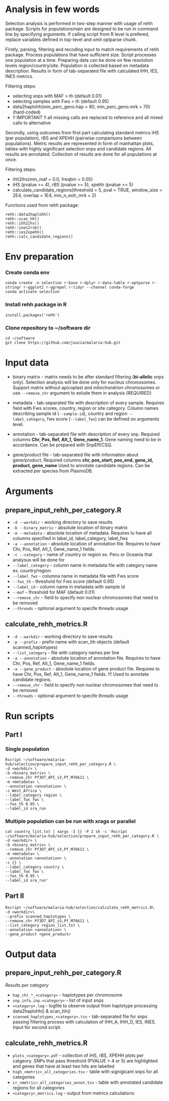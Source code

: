 # Analysis in few words

Selection analysis is performed in two-step manner with usage of rehh package. Scripts for populationsmain are designed to be run in command line by specifying arguments. If calling script from R level is prefered, replace variables defined in top-level and omit optparse chunk.

Firstly, parsing, filtering and recoding input to match requirements of rehh package. Process populations that have sufficient size. Script processes one population at a time. Preparing data can be done on few resolution levels region/country/site. Population is collected based on metadata description. Results in form of tab-separated file with calculated IHH, IES, INES metrics. 

Filtering steps:
* selecting snps with MAF > th (default 0.01)
* selecting samples with Fws > th (default 0.95)
* data2haplohh(min_perc_geno.hap = 80, min_perc_geno.mrk = 70) (hard-coded)
* !! IMPORTANT !! all missing calls are replaced to reference and all mixed calls to alternative

Secondly, using outcomes from first part calculating standard metrics iHS (per population), rBS and XPEHH (pairwise comparisons between populations). Metric results are represented in form of manhattan plots, tables with highly significant selection snps and candidate regions. All results are annotated. Collection of results are done for all populations at once.

Filtering steps:
* ihh2ihs(min_maf = 0.0, freqbin = 0.05)
* iHS (pvalue >= 4), rBS (pvalue >= 5), xpehh (pvalue >= 5)
* calculate_candidate_regions(threshold = 5,
                            pval = TRUE,
                            window_size = 2E4,
                            overlap = 1E4,
                            min_n_extr_mrk = 2)


Functions used from rehh package:

```{r}
rehh::data2haplohh()
rehh::scan_hh()
rehh::ihh2ihs()
rehh::ines2rsb()
rehh::ies2xpehh()
rehh::calc_candidate_regions()
```

# Env preparation

### Create conda env
```{bash}
conda create -n selection r-base r-dplyr r-data.table r-optparse r-stringr r-ggplot2 r-ggrepel r-tidyr --channel conda-forge
conda activate selection
```

### Install rehh package in R
```{r}
install.packages('rehh')
```

### Clone repository to ~/software dir
```{bash}
cd ~/software
git clone https://github.com/juuzia/malaria-hub.git
```

# Input data

* binary matrix - matrix needs to be after standard filtering (__bi-allelic__ snps only). Selection analysis will be done only for nucleus chromosomes. Support matrix without apicoplast and mitochondrion chromosomes or use `--remove_chr` argument to exlude them in analysis (REQUIRED)

* metadata - tab-separated file with description of every sample. Requires field with Fws scores, country, region or site category. Column names describing sample id (`--sample-id`), country and region `--label_category`, fws score (`--label_fws`) can be defined on arguments level.

* annotation - tab-separated file with description of every snp. Required columns __Chr, Pos, Ref, Alt_1, Gene_name_1__. Gene naming need to be in accordance. Can be prepared with SnpEff/CSQ.

* gene/product file - tab-separated file with information about gene/product. Required columns __chr, pos_start, pos_end, gene_id, product, gene_name__ Used to annotate candidate regions. Can be extracted per species from PlasmoDB.

# Arguments

## prepare_input_rehh_per_category.R ##

* `-d --workdir` - working directory to save results
* `-b --binary_matrix` - absolute location of binary matrix
* `-m --metadata` - absolute location of metadata. Requires to have all columns specified in label_id, label_category, label_fws
* `-a --annotation` - absolute location of annotation file. Requires to have Chr, Pos, Ref, Alt_1, Gene_name_1 fields.
* `-c --category` - name of country or region ex. Peru or Oceania that analysus will be done for
* `--label_category` - column name in metadata file with category name ex. country/region
* `--label_fws` - columna name in metadata file with Fws score
* `--fws_th` - threshold for Fws score (default 0.95)
* `--label_id` - column name in metadata with sample id
* `--maf` - threshold for MAF (default 0.01)
* `--remove_chr` - field to specify non nuclear chromosomes that need to be removed
* `--threads` - optional argument to specife threads usage

## calculate_rehh_metrics.R ##

* `-d --workdir` - working directory to save results
* `-p --prefix` - prefix name with scan_hh objects (default scanned_haplotypes)
* `--list_category` - file with category names per line
* `-a --annotation` - absolute location of annotation file. Requires to have Chr, Pos, Ref, Alt_1, Gene_name_1 fields.
* `-a --gene_product` - absolute location of gene product file. Requires to have Chr, Pos, Ref, Alt_1, Gene_name_1 fields. !!! Used to annotate candidate regions.
* `--remove_chr` - field to specify non nuclear chromosomes that need to be removed
* `--threads` - optional argument to specife threads usage

# Run scripts

## Part I
### Single population
```{bash}
Rscript ~/software/malaria-hub/selection/prepare_input_rehh_per_category.R \
-d <workdir> \
-b <binary_matrix> \
--remove_chr Pf3D7_API_v3,Pf_M76611 \
-m <metadata> \
--annotation <annotation> \
-c West_Africa \
--label_category region \
--label_fws fws \
--fws_th 0.95 \
--label_id sra_run
```
### Multiple population can be run with xrags or parallel
```{bash}
cat country_list.txt | xargs -I {} -P 2 sh -c 'Rscript ~/software/malaria-hub/selection/prepare_input_rehh_per_category.R \
-d <workdir> \
-b <binary_matrix> \
--remove_chr Pf3D7_API_v3,Pf_M76611 \
-m <metadata> \
--annotation <annotation> \
-c {} \
--label_category country \
--label_fws fws \
--fws_th 0.95 \
--label_id sra_run'

```
## Part II
```{bash}
Rscript ~/software/malaria-hub/selection/calculate_rehh_metrics.R\
-d <workdir>\
--prefix scanned_haplotypes \
--remove_chr Pf3D7_API_v3,Pf_M76611 \
--list_category region_list.txt \
--annotation <annotation> \
--gene_product <gene_product>
```

# Output data

## prepare_input_rehh_per_category.R ##

_Results per category_

* `hap_chr_*_<category>` - haplotypes per chromosome
* `snp.info.inp.<category>` - list of input snps
* `<category>.log` - logfile to observe output from haplotype processing data2haplohh() & scan_hh()
* `scanned_haplotypes_<category>.tsv` - tab-separated file for snps passing filtering process with calculation of IHH_A, IHH_D, IES, INES. Input for second script.

## calculate_rehh_metrics.R ##

* `plots_<category>.pdf` - collection of iHS, rBS, XPEHH plots per catgeory. SNPs that pass threshold (PVALUE > 4 or 5) are highlighted and genes that have at least two hits are labelled
* `high_<metric>_all_categories.tsv` - table with signigicant snps for all categories
* `cr_<metric>_all_categories_annot.tsv` - table with annotated candidate regions for all categories
* `<category>_metrics.log` - output from metrics calculations







